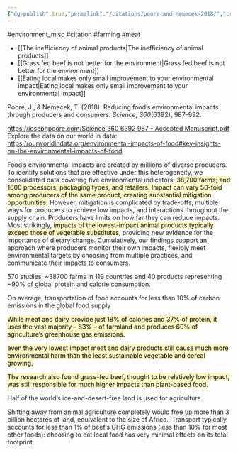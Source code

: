 ```yaml
---
{"dg-publish":true,"permalink":"/citations/poore-and-nemecek-2018/","created":"2025-10-23T17:42:44.565+01:00","updated":"2025-10-23T18:06:08.785+01:00"}
---
```


#environment_misc #citation #farming #meat 

- [[The inefficiency of animal products\|The inefficiency of animal products]]
- [[Grass fed beef is not better for the environment\|Grass fed beef is not better for the environment]]
- [[Eating local makes only small improvement to your environmental impact\|Eating local makes only small improvement to your environmental impact]]

Poore, J., & Nemecek, T. (2018). Reducing food’s environmental impacts through producers and consumers. _Science_, _360_(6392), 987-992.

[https://josephpoore.com/Science 360 6392 987 - Accepted Manuscript.pdf](https://josephpoore.com/Science%20360%206392%20987%20-%20Accepted%20Manuscript.pdf)
Explore the data on our world in data: https://ourworldindata.org/environmental-impacts-of-food#key-insights-on-the-environmental-impacts-of-food

Food’s environmental impacts are created by millions of diverse producers. To identify solutions that are effective under this heterogeneity, we consolidated data covering five environmental indicators; <mark style="background: #FFF3A3A6;">38,700 farms; and 1600 processors, packaging types, and retailers. Impact can vary 50-fold among producers of the same product, creating substantial mitigation opportunities.</mark> However, mitigation is complicated by trade-offs, multiple ways for producers to achieve low impacts, and interactions throughout the supply chain. Producers have limits on how far they can reduce impacts. Most strikingly, <mark style="background: #FFF3A3A6;">impacts of the lowest-impact animal products typically exceed those of vegetable substitutes</mark>, providing new evidence for the importance of dietary change. Cumulatively, our findings support an approach where producers monitor their own impacts, flexibly meet environmental targets by choosing from multiple practices, and communicate their impacts to consumers.

570 studies, ~38700 farms in 119 countries and 40 products representing ~90% of global protein and calorie consumption.

On average, transportation of food accounts for less than 10% of carbon emissions in the global food supply

<mark style="background: #FFF3A3A6;">While meat and dairy provide just 18% of calories and 37% of protein, it uses the vast majority – 83% – of farmland and produces 60% of agriculture’s greenhouse gas emissions.</mark>

<mark style="background: #FFF3A3A6;">even the very lowest impact meat and dairy products still cause much more environmental harm than the least sustainable vegetable and cereal growing.</mark>

<mark style="background: #FFF3A3A6;">The research also found grass-fed beef, thought to be relatively low impact, was still responsible for much higher impacts than plant-based food.</mark>

Half of the world’s ice-and-desert-free land is used for agriculture.  

Shifting away from animal agriculture completely would free up more than 3 billion hectares of land, equivalent to the size of Africa.  Transport typically accounts for less than 1% of beef’s GHG emissions (less than 10% for most other foods): choosing to eat local food has very minimal effects on its total footprint.